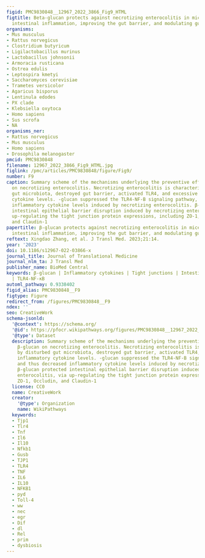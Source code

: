 ```yaml
---
figid: PMC9830848__12967_2022_3866_Fig9_HTML
figtitle: Beta-glucan protects against necrotizing enterocolitis in mice by inhibiting
  intestinal inflammation, improving the gut barrier, and modulating gut microbiota
organisms:
- Mus musculus
- Rattus norvegicus
- Clostridium butyricum
- Ligilactobacillus murinus
- Lactobacillus johnsonii
- Armoracia rusticana
- Ostrea edulis
- Leptospira kmetyi
- Saccharomyces cerevisiae
- Trametes versicolor
- Agaricus bisporus
- Lentinula edodes
- PX clade
- Klebsiella oxytoca
- Homo sapiens
- Sus scrofa
- NA
organisms_ner:
- Rattus norvegicus
- Mus musculus
- Homo sapiens
- Drosophila melanogaster
pmcid: PMC9830848
filename: 12967_2022_3866_Fig9_HTML.jpg
figlink: /pmc/articles/PMC9830848/figure/Fig9/
number: F9
caption: Summary scheme of the mechanisms underlying the preventive effect of β-glucan
  on necrotizing enterocolitis. Necrotizing enterocolitis is characterized by disturbed
  gut microbiota, destroyed gut barrier, activated TLR4, and excessive inflammatory
  cytokine levels. -glucan suppressed the TLR4-NF-B signaling pathway, and thus decreased
  inflammatory cytokine levels induced by necrotizing enterocolitis. β-glucan protected
  intestinal epithelial barrier disruption induced by necrotizing enterocolitis, via
  up-regulating the tight junction protein expressions, including ZO-1, Occludin,
  and Claudin-1
papertitle: β-glucan protects against necrotizing enterocolitis in mice by inhibiting
  intestinal inflammation, improving the gut barrier, and modulating gut microbiota.
reftext: Xingdao Zhang, et al. J Transl Med. 2023;21:14.
year: '2023'
doi: 10.1186/s12967-022-03866-x
journal_title: Journal of Translational Medicine
journal_nlm_ta: J Transl Med
publisher_name: BioMed Central
keywords: β-glucan | Inflammatory cytokines | Tight junctions | Intestinal microbiota
  | TLR4-NF-κB
automl_pathway: 0.9338402
figid_alias: PMC9830848__F9
figtype: Figure
redirect_from: /figures/PMC9830848__F9
ndex: ''
seo: CreativeWork
schema-jsonld:
  '@context': https://schema.org/
  '@id': https://pfocr.wikipathways.org/figures/PMC9830848__12967_2022_3866_Fig9_HTML.html
  '@type': Dataset
  description: Summary scheme of the mechanisms underlying the preventive effect of
    β-glucan on necrotizing enterocolitis. Necrotizing enterocolitis is characterized
    by disturbed gut microbiota, destroyed gut barrier, activated TLR4, and excessive
    inflammatory cytokine levels. -glucan suppressed the TLR4-NF-B signaling pathway,
    and thus decreased inflammatory cytokine levels induced by necrotizing enterocolitis.
    β-glucan protected intestinal epithelial barrier disruption induced by necrotizing
    enterocolitis, via up-regulating the tight junction protein expressions, including
    ZO-1, Occludin, and Claudin-1
  license: CC0
  name: CreativeWork
  creator:
    '@type': Organization
    name: WikiPathways
  keywords:
  - Tjp1
  - Tlr4
  - Tnf
  - Il6
  - Il10
  - Nfkb1
  - Gusb
  - TJP1
  - TLR4
  - TNF
  - IL6
  - IL10
  - NFKB1
  - pyd
  - Toll-4
  - ww
  - nec
  - egr
  - Dif
  - dl
  - Rel
  - prim
  - dysbiosis
---
```

